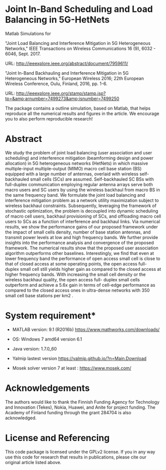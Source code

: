 # Joint In-Band Scheduling and Load Balancing in 5G-HetNets
Matlab Simulations for 

"Joint Load Balancing and Interference Mitigation in 5G Heterogeneous Networks," IEEE Transactions on Wireless Communications 16 (9), 6032 - 6046, Sept. 2017.

URL: http://ieeexplore.ieee.org/abstract/document/7959611/

"Joint In-Band Backhauling and Interference Mitigation in 5G Heterogeneous Networks," European Wireless 2016; 22th European Wireless Conference, Oulu, Finland, 2016, pp. 1-6. 

URL: http://ieeexplore.ieee.org/stamp/stamp.jsp?tp=&amp;arnumber=7499273&amp;isnumber=7499250



The package contains a outline simulation, based on Matlab, that helps reproduce all the numerical results and figures in the article. We encourage you to also perform reproducible research!

# Abstract 
We study the problem of joint load balancing (user association and user scheduling) and interference mitigation (beamforming design and power allocation) in 5G heterogeneous networks (HetNets) in which massive multiple-input multiple-output (MIMO) macro cell base station (BS) equipped with a large number of antennas, overlaid with wireless self-backhauled small cells (SCs) are assumed. Self-backhauled SC BSs with full-duplex communication employing regular antenna arrays serve both macro users and SC users by using the wireless backhaul from macro BS in the same frequency band. We formulate the joint load balancing and interference mitigation problem as a network utility maximization subject to wireless backhaul constraints. Subsequently, leveraging the framework of stochastic optimization, the problem is decoupled into dynamic scheduling of macro cell users, backhaul provisioning of SCs, and offloading macro cell users to SCs as a function of interference and backhaul links. Via numerical results, we show the performance gains of our proposed framework under the impact of small cells density, number of base station antennas, and transmit power levels at low and high frequency bands. We further provide insights into the performance analysis and convergence of the proposed framework. The numerical results show that the proposed user association algorithm outperforms other baselines. Interestingly, we find that even at lower frequency band the performance of open access small cell is close to that of closed access at some operating points, the open access full- duplex small cell still yields higher gain as compared to the closed access at higher frequency bands. With increasing the small cell density or the wireless backhaul quality, the open access full- duplex small cells outperform and achieve a 5.6x gain in terms of cell-edge performance as compared to the closed access ones in ultra-dense networks with 350 small cell base stations per km2 .

# System requirement*
-  MATLAB version: 9.1 (R2016b)  https://www.mathworks.com/downloads/

- OS: Windows 7 amd64 version 6.1

- Java version: 1.7.0_60

- Yalmip lastest version https://yalmip.github.io/?n=Main.Download

- Mosek solver version 7 at least : https://www.mosek.com/

# Acknowledgements
The authors would like to thank the Finnish Funding Agency for Technology and Innovation (Tekes), Nokia, Huawei, and Anite for project funding. The Academy of Finland funding through the grant 284704 is also acknowledged.

# License and Referencing
This code package is licensed under the GPLv2 license. If you in any way use this code for research that results in publications, please cite our original article listed above.
